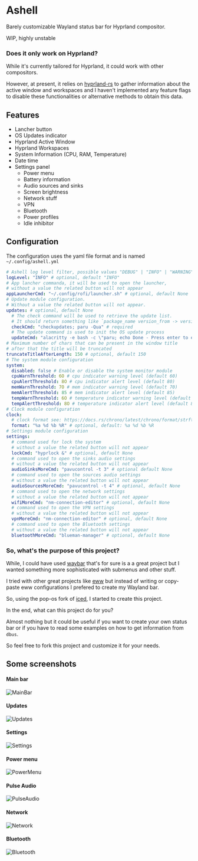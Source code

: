 # Ashell

Barely customizable Wayland status bar for Hyprland compositor. 

WIP, highly unstable

### Does it only work on Hyprland?
While it's currently tailored for Hyprland, it could work with other compositors. 

However, at present, it relies on [hyprland-rs](https://github.com/hyprland-community/hyprland-rs) 
to gather information about the active window and workspaces and I haven't implemented any 
feature flags to disable these functionalities or alternative methods to obtain this data.

## Features

- Lancher button
- OS Updates indicator
- Hyprland Active Window
- Hyprland Workspaces
- System Information (CPU, RAM, Temperature)
- Date time
- Settings panel
    - Power menu
    - Battery information
    - Audio sources and sinks
    - Screen brightness
    - Network stuff
    - VPN
    - Bluetooth
    - Power profiles
    - Idle inhibitor

## Configuration
The configuration uses the yaml file format and is named `~/.config/ashell.yml`

``` yaml
# Ashell log level filter, possible values "DEBUG" | "INFO" | "WARNING" | "ERROR"
logLevel: "INFO" # optional, default "INFO"
# App lancher commanda, it will be used to open the launcher,
# without a value the related button will not appear
appLauncherCmd: "~/.config/rofi/launcher.sh" # optional, default None 
# Update module configuration. 
# Without a value the related button will not appear.
updates: # optional, default None 
  # The check command will be used to retrieve the update list.
  # It should return something like `package_name version_from -> version_to\n`
  checkCmd: "checkupdates; paru -Qua" # required
  # The update command is used to init the OS update process
  updateCmd: "alacritty -e bash -c \"paru; echo Done - Press enter to exit; read\" &" # required
# Maximum number of chars that can be present in the window title
# after that the title will be truncated 
truncateTitleAfterLength: 150 # optional, default 150
# The system module configuration
system: 
  disabled: false # Enable or disable the system monitor module
  cpuWarnThreshold: 6O # cpu indicator warning level (default 60)
  cpuAlertThreshold: 8O # cpu indicator alert level (default 80)
  memWarnThreshold: 7O # mem indicator warning level (default 70)
  memAlertThreshold: 85 # mem indicator alert level (default 85)
  tempWarnThreshold: 6O # temperature indicator warning level (default 60)
  tempAlertThreshold: 8O # temperature indicator alert level (default 80)
# Clock module configuration
clock:
  # clock format see: https://docs.rs/chrono/latest/chrono/format/strftime/index.html 
  format: "%a %d %b %R" # optional, default: %a %d %b %R
# Settings module configuration
settings:
  # command used for lock the system
  # without a value the related button will not appear 
  lockCmd: "hyprlock &" # optional, default None 
  # command used to open the sinks audio settings 
  # without a value the related button will not appear 
  audioSinksMoreCmd: "pavucontrol -t 3" # optional default None 
  # command used to open the sources audio settings
  # without a value the related button will not appear 
  audioSourcesMoreCmd: "pavucontrol -t 4" # optional, default None 
  # command used to open the network settings 
  # without a value the related button will not appear 
  wifiMoreCmd: "nm-connection-editor" # optional, default None
  # command used to open the VPN settings 
  # without a value the related button will not appear 
  vpnMoreCmd: "nm-connection-editor" # optional, default None 
  # command used to open the Bluetooth settings  
  # without a value the related button will not appear 
  bluetoothMoreCmd: "blueman-manager" # optional, default None 
```

### So, what's the purpose of this project?
While, I could have used [waybar](https://github.com/Alexays/Waybar) that's for sure is a 
a great project but I wanted something more sophisticated 
with submenus and other stuff.

I tried with other great projects like [eww](https://github.com/elkowar/eww) but
instead of writing or copy-paste eww configurations I prefered to create 
my Wayland bar.

So, using the pop-os fork of [iced](https://github.com/pop-os/iced), I started to 
create this project.

In the end, what can this project do for you? 

Almost nothing but it could be useful if you want to create your own status bar 
or if you have to read some examples on how to get information from `dbus`.

So feel free to fork this project and customize it for your needs.

## Some screenshots

#### Main bar
![MainBar](https://raw.githubusercontent.com/MalpenZibo/ashell/main/screenshots/ashell.png)

#### Updates
![Updates](https://raw.githubusercontent.com/MalpenZibo/ashell/main/screenshots/updates-panel.png)

#### Settings
![Settings](https://raw.githubusercontent.com/MalpenZibo/ashell/main/screenshots/settings-panel.png)

#### Power menu
![PowerMenu](https://raw.githubusercontent.com/MalpenZibo/ashell/main/screenshots/power-menu.png)

#### Pulse Audio
![PulseAudio](https://raw.githubusercontent.com/MalpenZibo/ashell/main/screenshots/sinks-selection.png)

#### Network
![Network](https://raw.githubusercontent.com/MalpenZibo/ashell/main/screenshots/network-menu.png)

#### Bluetooth
![Bluetooth](https://raw.githubusercontent.com/MalpenZibo/ashell/main/screenshots/bluetooth-menu.png)



